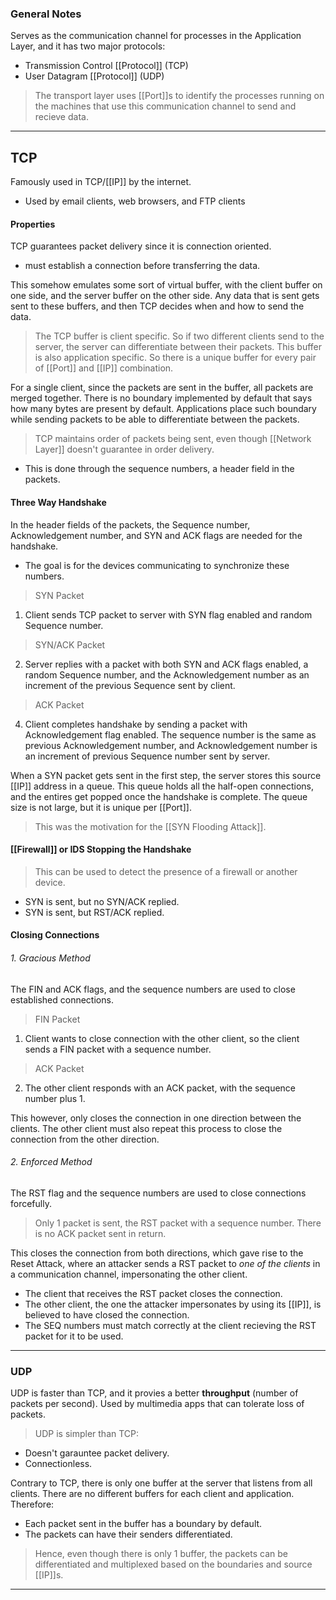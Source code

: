 
### General Notes

Serves as the communication channel for processes in the Application Layer, and it has two major protocols:
* Transmission Control [[Protocol]] (TCP)
* User Datagram [[Protocol]] (UDP)

> The transport layer uses [[Port]]s to identify the processes running on the machines that use this communication channel to send and recieve data.

---
## TCP

Famously used in TCP/[[IP]] by the internet.
- Used by email clients, web browsers, and FTP clients
#### Properties

TCP guarantees packet delivery since it is connection oriented. 
* must establish a connection before transferring the data.

This somehow emulates some sort of virtual buffer, with the client buffer on one side, and the server buffer on the other side. Any data that is sent gets sent to these buffers, and then TCP decides when and how to send the data. 

> The TCP buffer is client specific. So if two different clients send to the server, the server can differentiate between their packets. This buffer is also application specific. So there is a unique buffer for every pair of [[Port]] and [[IP]] combination.

For a single client, since the packets are sent in the buffer, all packets are merged together. There is no boundary implemented by default that says how many bytes are present by default. Applications place such boundary while sending packets to be able to differentiate between the packets.

> TCP maintains order of packets being sent, even though [[Network Layer]] doesn't guarantee in order delivery.
* This is done through the sequence numbers, a header field in the packets.

#### Three Way Handshake

In the header fields of the packets, the Sequence number, Acknowledgement number, and SYN and ACK flags are needed for the handshake.
* The goal is for the devices communicating to synchronize these numbers.

> SYN Packet
1. Client sends TCP packet to server with SYN flag enabled and random Sequence number. 

> SYN/ACK Packet
2. Server replies with a packet with both SYN and ACK flags enabled, a random Sequence number, and the Acknowledgement number as an increment of the previous Sequence sent by client.

> ACK Packet
4. Client completes handshake by sending a packet with Acknowledgement flag enabled. The sequence number is the same as previous Acknowledgement number, and Acknowledgement number is an increment of previous Sequence number sent by server.

When a SYN packet gets sent in the first step, the server stores this source [[IP]] address in a queue. This queue holds all the half-open connections, and the entires get popped once the handshake is complete. The queue size is not large, but it is unique per [[Port]].
> This was the motivation for the [[SYN Flooding Attack]].

#### [[Firewall]] or IDS Stopping the Handshake

>  This can be used to detect the presence of a firewall or another device.
* SYN is sent, but no SYN/ACK replied.
* SYN is sent, but RST/ACK replied.

#### Closing Connections

###### 1. Gracious Method
The FIN and ACK flags, and the sequence numbers are used to close established connections.

> FIN Packet
1. Client wants to close connection with the other client, so the client sends a FIN packet with a sequence number.

> ACK Packet
2. The other client responds with an ACK packet, with the sequence number plus 1.

This however, only closes the connection in one direction between the clients. The other client must also repeat this process to close the connection from the other direction.

###### 2. Enforced Method
The RST flag and the sequence numbers are used to close connections forcefully.

> Only 1 packet is sent, the RST packet with a sequence number. There is no ACK packet sent in return.

This closes the connection from both directions, which gave rise to the Reset Attack, where an attacker sends a RST packet to *one of the clients* in a communication channel, impersonating the other client.
* The client that receives the RST packet closes the connection.
* The other client, the one the attacker impersonates by using its [[IP]], is believed to have closed the connection.
* The SEQ numbers must match correctly at the client recieving the RST packet for it to be used.

---
### UDP

UDP is faster than TCP, and it provies a better **throughput** (number of packets per second). Used by multimedia apps that can tolerate loss of packets.

> UDP is simpler than TCP:
* Doesn't garauntee packet delivery.
* Connectionless.

Contrary to TCP, there is only one buffer at the server that listens from all clients. There are no different buffers for each client and application. Therefore:
* Each packet sent in the buffer has a boundary by default.
* The packets can have their senders differentiated.

>Hence, even though there is only 1 buffer, the packets can be differentiated and multiplexed based on the boundaries and source [[IP]]s.

---
